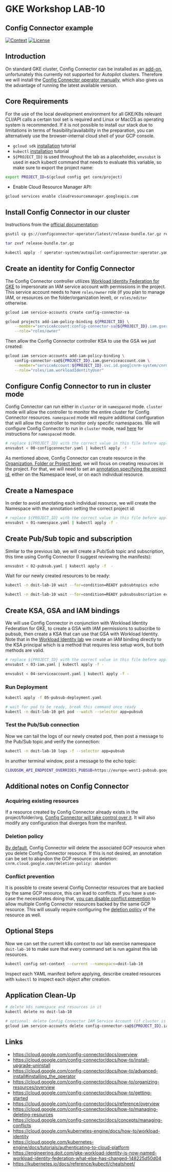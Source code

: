 # GKE Workshop LAB-10

## Config Connector example

[![Context](https://img.shields.io/badge/GKE%20Fundamentals-1-blue.svg)](#)
[![License](https://img.shields.io/badge/License-Apache%202.0-blue.svg)](https://opensource.org/licenses/Apache-2.0)

## Introduction

On standard GKE cluster, Config Connector can be installed as an [add-on](https://cloud.google.com/config-connector/docs/how-to/install-upgrade-uninstall), unfortunately this currently not supported for Autopilot clusters.
Therefore we will install the [Config Connector operator manually](https://cloud.google.com/config-connector/docs/how-to/advanced-install#installing_the_operator), which also gives us the advantage of running the latest available version.

## Core Requirements

For the use of the local development environment for all GKE/K8s relevant CLI/API calls a certain tool set is required and Linux or MacOS as operating system is recommended. If it is not possible to install our stack due to limitations in terms of feasibility/availability in the preparation, you can alternatively use the browser-internal cloud shell of your GCP console.

- `gcloud sdk` [installation](https://cloud.google.com/sdk/docs/install) tutorial
- `kubectl` [installation](https://kubernetes.io/docs/tasks/tools/) tutorial
- `${PROJECT_ID}` is used throughout the lab as a placeholder, `envsubst` is used in each kubectl command that needs to evaluate this variable, so make sure to export the project name:

```bash
export PROJECT_ID=$(gcloud config get core/project)
```

- Enable Cloud Resource Manager API:

```bash
gcloud services enable cloudresourcemanager.googleapis.com
```

## Install Config Connector in our cluster

Instructions from the [official documentation](https://cloud.google.com/config-connector/docs/how-to/advanced-install#installing_the_operator):

```bash
gsutil cp gs://configconnector-operator/latest/release-bundle.tar.gz release-bundle.tar.gz

tar zxvf release-bundle.tar.gz

kubectl apply -f operator-system/autopilot-configconnector-operator.yaml
```

## Create an identity for Config Connector

The Config Connector controller utilizes [Workload Identity Federation for GKE](../09-workload-identity-pubsub/README.md) to impersonate an IAM service account with permissions in the project. This service account needs to have `roles/owner` role (if you plan to manage IAM, or resources on the folder/organization level), or `roles/editor` otherwise.

```bash
gcloud iam service-accounts create config-connector-sa

gcloud projects add-iam-policy-binding ${PROJECT_ID} \
    --member="serviceAccount:config-connector-sa@${PROJECT_ID}.iam.gserviceaccount.com" \
    --role="roles/owner"
```

Then allow the Config Connector controller KSA to use the GSA we just created:

```bash
gcloud iam service-accounts add-iam-policy-binding \
    config-connector-sa@${PROJECT_ID}.iam.gserviceaccount.com \
    --member="serviceAccount:${PROJECT_ID}.svc.id.goog[cnrm-system/cnrm-controller-manager]" \
    --role="roles/iam.workloadIdentityUser"
```

## Configure Config Connector to run in cluster mode

Config Connector can run either in `cluster` or in `namespaced` mode. `cluster` mode will allow the controller to monitor the entire cluster for Config Connector resources. `namespaced` mode will require additional configuration that will allow the controller to monitor only specific namespaces.
We will configure Config Connector to run in `cluster` mode, read [here](https://cloud.google.com/config-connector/docs/how-to/advanced-install#namespaced-mode) for instructions for `namespaced` mode.

```bash
# replace ${PROJECT_ID} with the correct value in this file before applying!!
envsubst < 00-configconnector.yaml | kubectl apply -f -
```

As mentioned above, Config Connector can create resource in the [Organization, Folder or Project level](https://cloud.google.com/config-connector/docs/how-to/organizing-resources/overview), we will focus on creating resources in the project.
For that, we will need to set an [annotation specifying the project id](https://cloud.google.com/config-connector/docs/how-to/organizing-resources/project-scoped-resources), either on the Namespace level, or on each individual resource.

## Create a Namespace

In order to avoid annotating each individual resource, we will create the Namespace with the annotation setting the correct project id:

```bash
# replace ${PROJECT_ID} with the correct value in this file before applying!!
envsubst < 01-namespace.yaml | kubectl apply -f -
```

## Create Pub/Sub topic and subscription

Similar to the previous lab, we will create a Pub/Sub topic and subscription, this time using Config Connector (I suggest reviewing the manifests):

```bash
envsubst < 02-pubsub.yaml | kubectl apply -f  -
```

Wait for our newly created resources to be ready:

```bash
kubectl -n doit-lab-10 wait --for=condition=READY pubsubtopics echo

kubectl -n doit-lab-10 wait --for=condition=READY pubsubsubscription echo-read
```

## Create KSA, GSA and IAM bindings

We will use Config Connector in conjunction with Workload Identity Federation for GKE, to create a GSA with IAM permissions to subscribe to pubsub, then create a KSA that can use that GSA with Workload Identity.
Note that in the [Workload Identity lab](../09-workload-identity-pubsub) we create an IAM binding directly to the KSA principal which is a method that requires less setup work, but both methods are valid.

```bash
# replace ${PROJECT_ID} with the correct value in this file before applying!!
envsubst < 03-iam.yaml | kubectl apply -f -

envsubst < 04-serviceaccount.yaml | kubectl apply -f -
```

### Run Deployment

```bash
kubectl apply -f 05-pubsub-deployment.yaml

# wait for pod to be ready, break this command once ready
kubectl -n doit-lab-10 get pod --watch --selector app=pubsub
```

### Test the Pub/Sub connection

Now we can tail the logs of our newly created pod, then post a message to the Pub/Sub topic and verify the connection:

```bash
kubectl -n doit-lab-10 logs -f --selector app=pubsub
```

In another terminal window, post a message to the echo topic:

```bash
CLOUDSDK_API_ENDPOINT_OVERRIDES_PUBSUB=https://europe-west1-pubsub.googleapis.com/ gcloud pubsub topics publish echo --message="Hello, world\!"
```

## Additional notes on Config Connector

### Acquiring existing resources

If a resource created by Config Connector already exists in the project/folder/org, [Config Connector will take control over it](https://cloud.google.com/config-connector/docs/how-to/managing-deleting-resources#acquiring_an_existing_resource). It will also modify any configuration that diverges from the manifest.

### Deletion policy

[By default](https://cloud.google.com/config-connector/docs/how-to/managing-deleting-resources#keeping_resources_after_deletion), Config Connector will delete the associated GCP resource when you delete Config Connector resource. If this is not desired, an annotation can be set to abandon the GCP resource on deletion:
`cnrm.cloud.google.com/deletion-policy: abandon`

### Conflict prevention

It is possible to create several Config Connector resources that are backed by the same GCP resource, this can lead to conflicts. If you have a use-case the necessitates doing that, [you can disable conflict prevention](https://cloud.google.com/config-connector/docs/concepts/managing-conflicts#modifying_conflict_prevention) to allow multiple Config Connector resources backed by the same GCP resource.
This will usually require configuring the [deletion policy](#deletion-policy) of the resource as well.

## Optional Steps

Now we can set the current k8s context to our lab exercise namespace `doit-lab-10` to make sure that every command set is run against this lab resources.

```bash
kubectl config set-context --current --namespace=doit-lab-10
```

Inspect each YAML manifest before applying, describe created resources with `kubectl` to inspect each object after creation.

## Application Clean-Up

```bash
# delete k8s namespace and resources in it
kubectl delete ns doit-lab-10

# optional: delete Config Connector IAM Service Account (if cluster is deleted)
gcloud iam service-accounts delete config-connector-sa@${PROJECT_ID}.iam.gserviceaccount.com
```

## Links

- https://cloud.google.com/config-connector/docs/overview
- https://cloud.google.com/config-connector/docs/how-to/install-upgrade-uninstall
- https://cloud.google.com/config-connector/docs/how-to/advanced-install#installing_the_operator
- https://cloud.google.com/config-connector/docs/how-to/organizing-resources/overview
- https://cloud.google.com/config-connector/docs/how-to/getting-started
- https://cloud.google.com/config-connector/docs/reference/overview
- https://cloud.google.com/config-connector/docs/how-to/managing-deleting-resources
- https://cloud.google.com/config-connector/docs/concepts/managing-conflicts
- https://cloud.google.com/kubernetes-engine/docs/how-to/workload-identity
- https://cloud.google.com/kubernetes-engine/docs/tutorials/authenticating-to-cloud-platform
- https://engineering.doit.com/gke-workload-identity-is-now-named-workload-identity-federation-what-else-has-changed-148225d50d04
- https://kubernetes.io/docs/reference/kubectl/cheatsheet/
